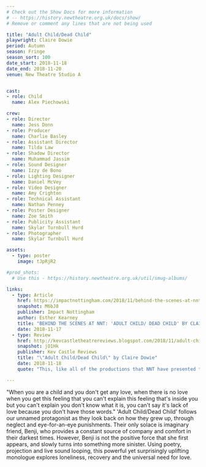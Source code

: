 ```yaml
---
# Check out the Show Docs for more information 
# -- https://history.newtheatre.org.uk/docs/show/
# Remove or comment any lines that are not being used 

title: "Adult Child/Dead Child"
playwright: Claire Dowie
period: Autumn
season: Fringe
season_sort: 100
date_start: 2018-11-18
date_end: 2018-11-20
venue: New Theatre Studio A


cast:
- role: Child
  name: Alex Piechowski

crew:
- role: Director
  name: Jess Donn
- role: Producer
  name: Charlie Basley
- role: Assistant Director
  name: Tilda Law
- role: Shadow Director
  name: Muhammad Jassim
- role: Sound Designer
  name: Izzy de Bono
- role: Lighting Designer
  name: Daniel McVey
- role: Video Designer
  name: Amy Crighton
- role: Technical Assistant
  name: Nathan Penney
- role: Poster Designer
  name: Zoe Smith
- role: Publicity Assistant
  name: Skylar Turnbull Hurd
- role: Photographer
  name: Skylar Turnbull Hurd

assets:
  - type: poster
    image: tJpRjR2

#prod_shots:
  # Use this - https://history.newtheatre.org.uk/util/smug-albums/

links:
  - type: Article
    href: https://impactnottingham.com/2018/11/behind-the-scenes-at-nnt-adult-child-dead-child-by-claire-dowie/
    snapshot: M6bJ8
    publisher: Impact Nottingham
    author: Esther Kearney
    title: "BEHIND THE SCENES AT NNT: 'ADULT CHILD/ DEAD CHILD' BY CLAIRE DOWIE"
    date: 2018-11-17
  - type: Review
    href: http://kevcastletheatrereviews.blogspot.com/2018/11/adult-childdead-child-by-claire-dowie.html
    snapshot: jO1Hk
    publisher: Kev Castle Reviews
    title: "\"Adult Child/Dead Child\" by Claire Dowie"
    date: 2018-11-18
    quote: "This, like all of the productions that NNT have presented this season, has been thought-provoking, which is a brilliant for local theatre."

---
```


"When you are a child and you don't get any love, when there is no love when you get this feeling that you can't explain this feeling that's inside you but you can't explain you don't know what it is, you can't say it's lack of love because you don't have those words." 'Adult Child/Dead Child' follows our unnamed protagonist as they look back on how they grew up, through neglect and eye-for-an-eye punishments. Their only solace is imaginary friend, Benji, who provides a constant source of company and comfort in their darkest times. However, Benji is not the positive force that she first appears, and slowly turns into something more sinister. Using poetry, projection and live sound looping, this powerful yet surprisingly uplifting monologue explores loneliness, recovery and the universal need for love.
